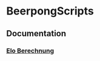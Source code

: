 # BeerpongScripts

## Documentation
### [Elo Berechnung](https://beerpongturnier.notion.site/beerpongturnier/BPT-Elo-88194a8c6f354c5eaa1e89ff7cdba1f0)
